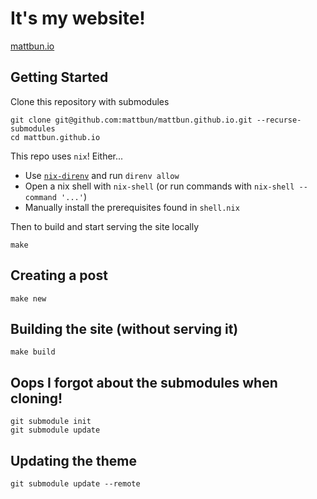 # It's my website!

[mattbun.io](https://mattbun.io/)

## Getting Started

Clone this repository with submodules

```shell
git clone git@github.com:mattbun/mattbun.github.io.git --recurse-submodules
cd mattbun.github.io
```

This repo uses `nix`! Either...

* Use [`nix-direnv`](https://github.com/nix-community/nix-direnv) and run `direnv allow`
* Open a nix shell with `nix-shell` (or run commands with `nix-shell --command '...'`)
* Manually install the prerequisites found in `shell.nix`

Then to build and start serving the site locally

```shell
make
```

## Creating a post

```shell
make new
```

## Building the site (without serving it)

```shell
make build
```

## Oops I forgot about the submodules when cloning!

```shell
git submodule init
git submodule update
```

## Updating the theme

```shell
git submodule update --remote
```
